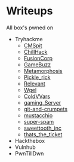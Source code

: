 # Writeups
All box's pwned on 
- Tryhackme
  - [CMSpit](/tryhackme/CMSpit/readme.md)
  - [ChillHack](/tryhackme/ChillHack/readme.md)
  - [FusionCorp](/tryhackme/FusionCorp/readme.md)
  - [GameBuzz](/tryhackme/Gamebuzz/readme.md)
  - [Metamorphosis](/tryhackme/Metamorphosis/readme.md)
  - [Pickle_rick](/tryhackme/Pickle_rick/readme.md)
  - [Relevant](/tryhackme/Relevant/readme.md)
  - [Wgel](/tryhackme/Wgel/readme.md)
  - [ColdVVars](/tryhackme/coldVVars/readme.md)
  - [gaming_Server](/tryhackme/gaming_server/readme.md)
  - [git-and-crumpets](/tryhackme/git-and-crumpets/readme.md)
  - [mustacchio](/tryhackme/mustacchio/readme.md)
  - [super-spam](/tryhackme/super-spam/readme.md)
  - [sweettooth_inc](/tryhackme/sweettooth_inc/readme.md)
  - [thats_the_ticket](/tryhackme/thats_the_ticket/readme.md)
- Hackthebox
- Vulnhub
- PwnTillDwn

